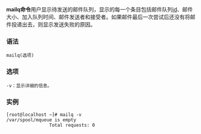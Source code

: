 **mailq命令**用户显示待发送的邮件队列，显示的每一个条目包括邮件队列[id](#/id "id命令")、邮件大小、加入队列时间、邮件发送者和接受者。如果邮件最后一次尝试后还没有将邮件投递出去，则显示发送失败的原因。

### 语法  

```
mailq(选项)
```

### 选项  

```
-v：显示详细的信息。
```

### 实例  

```
[root@localhost ~]# mailq -v
/var/spool/mqueue is empty
                Total requests: 0
```